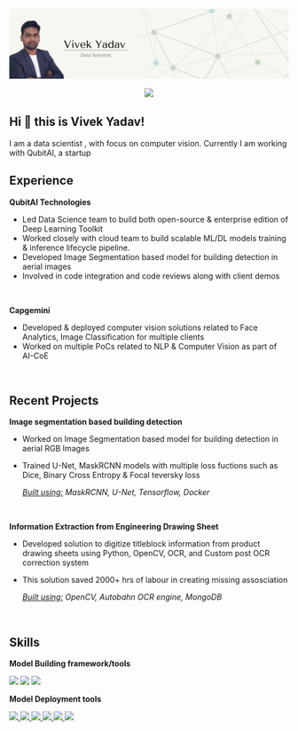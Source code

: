 ![Banner](docs/banner.png)

<p align="center">
<a href="LinkedIn profile URL">
<img src="https://img.shields.io/badge/LinkedIn-blue?style=flat&logo=linkedin&labelColor=blue">
</a>



## Hi :wave: this is Vivek Yadav!
I am a data scientist , with focus on computer vision. Currently I am working with QubitAI, a startup 


## Experience


**QubitAI Technologies**
- Led Data Science team to build both open-source &
enterprise edition of Deep Learning Toolkit
- Worked closely with cloud team to build scalable ML/DL models training & inference lifecycle pipeline.
- Developed Image Segmentation based model for
building detection in aerial images
- Involved in code integration and code reviews along with client demos

<br />

**Capgemini**

- Developed & deployed computer vision solutions related to Face Analytics, Image Classification for multiple clients 
- Worked on multiple PoCs related to NLP & Computer Vision as part of AI-CoE

<br />

## Recent Projects

**Image segmentation based building detection**
- Worked on Image Segmentation based model for building detection in aerial RGB Images

- Trained U-Net, MaskRCNN models with multiple loss fuctions such as Dice, Binary Cross Entropy & Focal teversky loss

    *<u>Built using:</u> MaskRCNN, U-Net, Tensorflow, Docker*

<br />

**Information Extraction from Engineering Drawing Sheet**
- Developed solution to digitize titleblock information from product drawing sheets using Python, OpenCV, OCR, and Custom post OCR correction system

- This solution saved 2000+ hrs of labour in creating missing
assosciation

    *<u>Built using:</u> OpenCV, Autobahn OCR engine, MongoDB*


<br />

## Skills

**Model Building framework/tools**
<p align="left">

<a>
<img src="https://img.shields.io/badge/TensorFlow-FF6F00?style=for-the-badge&logo=TensorFlow&logoColor=white">
</a>

<a>
<img src="https://img.shields.io/badge/Keras-D00000?style=for-the-badge&logo=Keras&logoColor=white">
</a>


<a href="LinkedIn profile URL">
<img src="https://img.shields.io/badge/Jupyter-F37626.svg?&style=for-the-badge&logo=Jupyter&logoColor=white">
</a>
</p>

<p align="left">

**Model Deployment tools**

<a href="LinkedIn profile URL">
<img src="https://img.shields.io/badge/fastapi-109989?style=for-the-badge&logo=FASTAPI&logoColor=white">
</a>

<a href="LinkedIn profile URL">
<img src ="https://img.shields.io/badge/Flask-000000?style=for-the-badge&logo=flask&logoColor=white">
</a>

<a href="LinkedIn profile URL">
<img src="https://img.shields.io/badge/Django-092E20?style=for-the-badge&logo=django&logoColor=green">
</a>

<a href="LinkedIn profile URL">
<img src= "https://img.shields.io/badge/Docker-2CA5E0?style=for-the-badge&logo=docker&logoColor=white">
</a>

<a href="LinkedIn profile URL">
<img src="https://img.shields.io/badge/kubernetes-326ce5.svg?&style=for-the-badge&logo=kubernetes&logoColor=white">
</a>

<a href="LinkedIn profile URL">
<img src="https://img.shields.io/badge/Git-F05032?style=for-the-badge&logo=git&logoColor=white">
</a>

</p>
